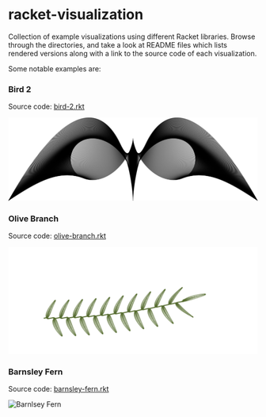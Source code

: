 # racket-visualization

Collection of example visualizations using different Racket libraries. Browse through the directories, and take a look at README files which lists rendered versions along with a link to the source code of each visualization.

Some notable examples are:

### Bird 2

Source code: [bird-2.rkt](metapict-examples/mathematical-art/bird-2.rkt)

<img src="metapict-examples/mathematical-art/bird-2.svg" alt="Bird 2" width="600" />

### Olive Branch

Source code: [olive-branch.rkt](metapict-examples/mathematical-art/olive-branch.rkt)

<img src="metapict-examples/mathematical-art/olive-branch.svg" alt="Olive Branch" width="700" />

### Barnsley Fern

Source code: [barnsley-fern.rkt](plot-examples/barnsley-fern.rkt)

<img src="plot-examples/barnsley-fern.svg" alt="Barnlsey Fern" />
